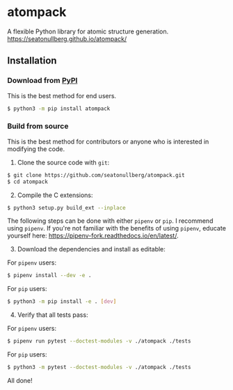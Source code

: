 # atompack
A flexible Python library for atomic structure generation.
https://seatonullberg.github.io/atompack/

## Installation

### Download from [PyPI](https://pypi.org/project/atompack/)

This is the best method for end users.

```bash
$ python3 -m pip install atompack
```

### Build from source

This is the best method for contributors or anyone who is interested in modifying the code.

1. Clone the source code with `git`:

```bash
$ git clone https://github.com/seatonullberg/atompack.git
$ cd atompack
```

2. Compile the C extensions:

```bash
$ python3 setup.py build_ext --inplace
```

The following steps can be done with either `pipenv` or `pip`. I recommend using `pipenv`. If you're not familiar with the benefits of using `pipenv`, educate yourself here: https://pipenv-fork.readthedocs.io/en/latest/.

3. Download the dependencies and install as editable:

For `pipenv` users:

```bash
$ pipenv install --dev -e .
```

For `pip` users:

```bash
$ python3 -m pip install -e . [dev]
```

4. Verify that all tests pass:

For `pipenv` users:

```bash
$ pipenv run pytest --doctest-modules -v ./atompack ./tests
```

For `pip` users:

```bash
$ python3 -m pytest --doctest-modules -v ./atompack ./tests
```

All done!
